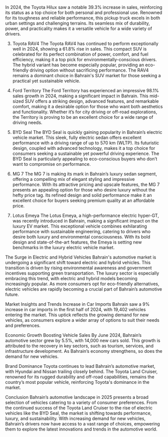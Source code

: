 In 2024, the Toyota Hilux saw a notable 39.3% increase in sales, reinforcing its status as a top choice for both personal and professional use. Renowned for its toughness and reliable performance, this pickup truck excels in both urban settings and challenging terrains. Its seamless mix of durability, power, and practicality makes it a versatile vehicle for a wide variety of drivers.

3. Toyota RAV4
The Toyota RAV4 has continued to perform exceptionally well in 2024, showing a 61.8% rise in sales. This compact SUV is celebrated for its perfect combination of power, comfort, and fuel efficiency, making it a top pick for environmentally-conscious drivers. The hybrid variant has become especially popular, providing an eco-friendly driving option without sacrificing performance. The RAV4 remains a dominant choice in Bahrain's SUV market for those seeking a practical yet sustainable vehicle.

4. Ford Territory
The Ford Territory has experienced an impressive 98.1% sales growth in 2024, making a significant impact in Bahrain. This mid-sized SUV offers a striking design, advanced features, and remarkable comfort, making it a desirable option for those who want both aesthetics and functionality. Whether it’s for city driving or off-road explorations, the Territory is proving to be an excellent choice for a wide range of driving needs.

5. BYD Seal
The BYD Seal is quickly gaining popularity in Bahrain’s electric vehicle market. This sleek, fully electric sedan offers excellent performance with a driving range of up to 570 km (WLTP). Its futuristic design, coupled with advanced technology, makes it a top choice for consumers seeking a sustainable yet powerful driving experience. The BYD Seal is particularly appealing to eco-conscious buyers who don’t want to compromise on performance.

6. MG 7
The MG 7 is making its mark in Bahrain’s luxury sedan segment, offering a compelling mix of elegant styling and impressive performance. With its attractive pricing and upscale features, the MG 7 presents an appealing option for those who desire luxury without the hefty price tag. Its refined design and solid performance make it an excellent choice for buyers seeking premium quality at an affordable price.

7. Lotus Emeya
The Lotus Emeya, a high-performance electric hyper-GT, was recently introduced in Bahrain, making a significant impact on the luxury EV market. This exceptional vehicle combines exhilarating performance with sustainable engineering, catering to drivers who desire both luxury and environmental consciousness. With its bold design and state-of-the-art features, the Emeya is setting new benchmarks in the luxury electric vehicle market.

The Surge in Electric and Hybrid Vehicles
Bahrain's automotive market is undergoing a significant shift toward electric and hybrid vehicles. This transition is driven by rising environmental awareness and government incentives supporting green transportation. The luxury sector is especially embracing this trend, with electric and hybrid models becoming increasingly popular. As more consumers opt for eco-friendly alternatives, electric vehicles are rapidly becoming a crucial part of Bahrain’s automotive future.

Market Insights and Trends
Increase in Car Imports
Bahrain saw a 9% increase in car imports in the first half of 2024, with 19,402 vehicles entering the market. This uptick reflects the growing demand for new vehicles, as consumers explore a wider array of options to suit their needs and preferences.

Economic Growth Boosting Vehicle Sales
By June 2024, Bahrain’s automotive sector grew by 5.5%, with 14,000 new cars sold. This growth is attributed to the recovery in key sectors, such as tourism, services, and infrastructure development. As Bahrain’s economy strengthens, so does the demand for new vehicles.

Brand Dominance
Toyota continues to lead Bahrain’s automotive market, with Hyundai and Nissan trailing closely behind. The Toyota Land Cruiser, renowned for its rugged durability and off-road capabilities, remains the country’s most popular vehicle, reinforcing Toyota's dominance in the market.

Conclusion
Bahrain’s automotive landscape in 2025 presents a broad selection of vehicles catering to a variety of consumer preferences. From the continued success of the Toyota Land Cruiser to the rise of electric vehicles like the BYD Seal, the market is shifting towards performance, luxury, and sustainability. With increasing demand for new vehicles, Bahrain’s drivers now have access to a vast range of choices, empowering them to explore the latest innovations and trends in the automotive world.
